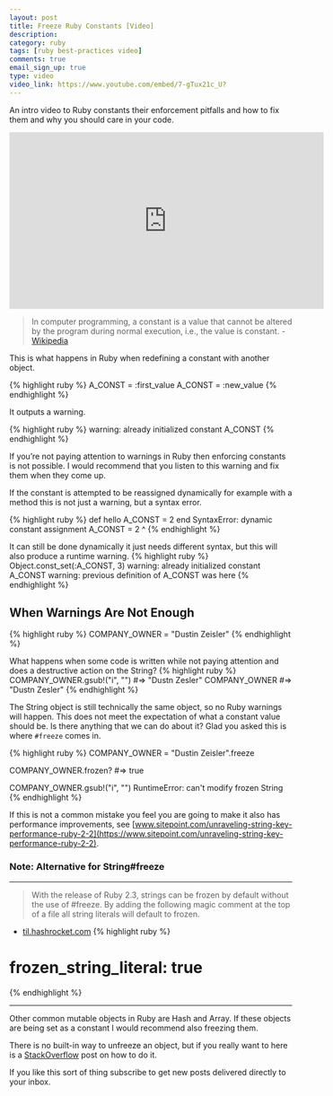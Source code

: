 ```yaml
---
layout: post
title: Freeze Ruby Constants [Video]
description:
category: ruby
tags: [ruby best-practices video]
comments: true
email_sign_up: true
type: video
video_link: https://www.youtube.com/embed/7-gTux21c_U?
---
```


An intro video to Ruby constants their enforcement pitfalls and how to fix them and why you should care in your code.

<iframe width="560" height="315" src="https://www.youtube.com/embed/7-gTux21c_U?rel=0" frameborder="0" allowfullscreen></iframe>

> In computer programming, a constant is a value that cannot be altered by the program during normal execution, i.e., the value is constant. - [Wikipedia](https://en.wikipedia.org/wiki/Constant_(computer_programming))

This is what happens in Ruby when redefining a constant with another object. 

{% highlight ruby %}
A_CONST = :first_value 
A_CONST = :new_value 
{% endhighlight %}

It outputs a warning.

{% highlight ruby %}
warning: already initialized constant A_CONST
{% endhighlight %}

If you’re not paying attention to warnings in Ruby then enforcing constants is not possible. I would recommend that you listen to this warning and fix them when they come up. 

If the constant is attempted to be reassigned dynamically for example with a method this is not just a warning, but a syntax error.

{% highlight ruby %}
def hello
  A_CONST = 2
end
SyntaxError: dynamic constant assignment
A_CONST = 2
         ^
{% endhighlight %}

It can still be done dynamically it just needs different syntax, but this will also produce a runtime warning.
{% highlight ruby %}
Object.const_set(:A_CONST, 3)
warning: already initialized constant A_CONST
warning: previous definition of A_CONST was here
{% endhighlight %}

## When Warnings Are Not Enough

{% highlight ruby %}
COMPANY_OWNER = "Dustin Zeisler"
{% endhighlight %}

What happens when some code is written while not paying attention and does a destructive action on the String? 
{% highlight ruby %}
COMPANY_OWNER.gsub!("i", "")
#=> "Dustn Zesler"
COMPANY_OWNER
#=> "Dustn Zesler"
{% endhighlight %}

The String object is still technically the same object, so no Ruby warnings will happen. This does not meet the expectation of what a constant value should be. Is there anything that we can do about it? Glad you asked this is where `#freeze` comes in.

{% highlight ruby %}
COMPANY_OWNER = "Dustin Zeisler".freeze

COMPANY_OWNER.frozen?
#=> true

COMPANY_OWNER.gsub!("i", "")
RuntimeError: can't modify frozen String
{% endhighlight %}

If this is not a common mistake you feel you are going to make it also has performance improvements, see [www.sitepoint.com/unraveling-string-key-performance-ruby-2-2](https://www.sitepoint.com/unraveling-string-key-performance-ruby-2-2).

### Note: Alternative for String#freeze
----------
> With the release of Ruby 2.3, strings can be frozen by default without the use of #freeze. By adding the following magic comment at the top of a file all string literals will default to frozen.
- [til.hashrocket.com](https://til.hashrocket.com/posts/7b306cafde-defaulting-to-frozen-string-literals)
{% highlight ruby %}
# frozen_string_literal: true
{% endhighlight %} 

----------


Other common mutable objects in Ruby are Hash and Array. If these objects are being set as a constant I would recommend also freezing them.

There is no built-in way to unfreeze an object, but if you really want to here is a [StackOverflow](https://stackoverflow.com/a/35633368/3251319) post on how to do it.

If you like this sort of thing subscribe to get new posts delivered directly to your inbox.

